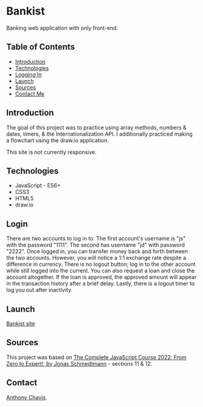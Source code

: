 # Bankist

Banking web application with only front-end.

## Table of Contents

-   [Introduction](#introduction)
-   [Technologies](#technologies)
-   [Logging In](#login)
-   [Launch](#launch)
-   [Sources](#sources)
-   [Contact Me](#contact)

## Introduction

The goal of this project was to practice using array methods, numbers & dates, timers, & the Internationalization API.
I additionally practiced making a flowchart using the draw.io application.

This site is not currently responsive.

<!-- accounts & login: js: 1111, jd: 2222, stw: 3333, ss: 4444.
A transfer will appear as activity on the account of both the sender and receiver (as long as you don't refresh the browser tab you can login to the receiver's account to check)
Loan will be approved if a deposit is greater than 10% the request(10% of the request must be less than a prior deposit.
 -->

## Technologies

-   JavaScript - ES6+
-   CSS3
-   HTML5
-   draw.io

## Login

There are two accounts to log in to. The first account's username is "js" with the password "1111". The second has username "jd" with password "2222". Once logged in, you can transfer money back and forth between the two accounts. However, you will notice a 1:1 exchange rate despite a difference in currency. There is no logout button; log in to the other account while still logged into the current. You can also request a loan and close the account altogether. If the loan is approved, the approved amount will appear in the transaction history after a brief delay. Lastly, there is a logout timer to log you out after inactivity.

## Launch

[Bankist site](https://anthonychavis.github.io/bankist/)

## Sources

This project was based on [The Complete JavaScript Course 2022: From Zero to Expert!, by Jonas Schmedtmann](https://www.udemy.com/course/the-complete-javascript-course/) - sections 11 & 12.

## Contact

[Anthony Chavis](gitanthony@yahoo.com).
